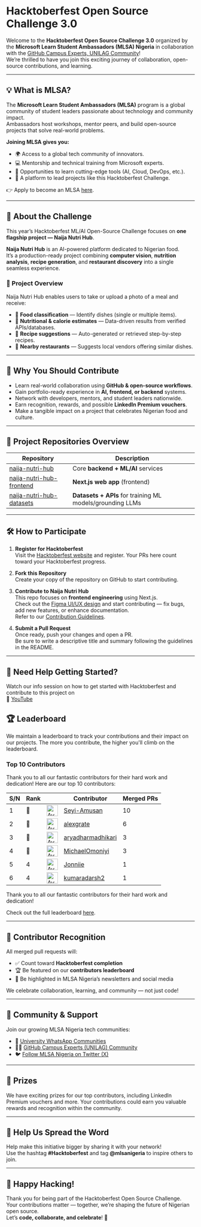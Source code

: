 
# **Hacktoberfest Open Source Challenge 3.0**

Welcome to the **Hacktoberfest Open Source Challenge 3.0** organized by the **Microsoft Learn Student Ambassadors (MLSA) Nigeria** in collaboration with the [GitHub Campus Experts, UNILAG Community](https://chat.whatsapp.com/IgY7V6RXFcwFkhLlnvOGKq)!  
We’re thrilled to have you join this exciting journey of collaboration, open-source contributions, and learning.

---

## 💡 **What is MLSA?**

The **Microsoft Learn Student Ambassadors (MLSA)** program is a global community of student leaders passionate about technology and community impact.  
Ambassadors host workshops, mentor peers, and build open-source projects that solve real-world problems.

**Joining MLSA gives you:**
- 🌍 Access to a global tech community of innovators.
- 💻 Mentorship and technical training from Microsoft experts.
- 🧠 Opportunities to learn cutting-edge tools (AI, Cloud, DevOps, etc.).
- 🚀 A platform to lead projects like this Hacktoberfest Challenge.

👉 Apply to become an MLSA [here](https://studentambassadors.microsoft.com/).

---

## 🚀 **About the Challenge**

This year’s Hacktoberfest ML/AI Open-Source Challenge focuses on **one flagship project — Naija Nutri Hub**.

**Naija Nutri Hub** is an AI-powered platform dedicated to Nigerian food.  
It’s a production-ready project combining **computer vision**, **nutrition analysis**, **recipe generation**, and **restaurant discovery** into a single seamless experience.

### 🧩 Project Overview

Naija Nutri Hub enables users to take or upload a photo of a meal and receive:

- 🍲 **Food classification** — Identify dishes (single or multiple items).
- 🧮 **Nutritional & calorie estimates** — Data-driven results from verified APIs/databases.
- 📖 **Recipe suggestions** — Auto-generated or retrieved step-by-step recipes.
- 📍 **Nearby restaurants** — Suggests local vendors offering similar dishes.

---

## 🤝 **Why You Should Contribute**

- Learn real-world collaboration using **GitHub & open-source workflows**.
- Gain portfolio-ready experience in **AI, frontend, or backend** systems.
- Network with developers, mentors, and student leaders nationwide.
- Earn recognition, rewards, and possible **LinkedIn Premium vouchers**.
- Make a tangible impact on a project that celebrates Nigerian food and culture.

---

## 🧩 **Project Repositories Overview**

| Repository | Description |
|-------------|-------------|
| [naija-nutri-hub](https://github.com/mlsanigeria/naija-nutri-hub) | Core **backend + ML/AI** services |
| [naija-nutri-hub-frontend](https://github.com/mlsanigeria/naija-nutri-hub-frontend) | **Next.js web app** (frontend) |
| [naija-nutri-hub-datasets](https://github.com/mlsanigeria/naija-nutri-hub/blob/main/CONTRIBUTING.md#-datasetsapis) | **Datasets + APIs** for training ML models/grounding LLMs |

---

## 🛠️ **How to Participate**

1. **Register for Hacktoberfest**  
   Visit the [Hacktoberfest website](https://hacktoberfest.com/) and register. Your PRs here count toward your Hacktoberfest progress.

2. **Fork this Repository**  
   Create your copy of the repository on GitHub to start contributing.

3. **Contribute to Naija Nutri Hub**  
   This repo focuses on **frontend engineering** using Next.js.  
   Check out the [Figma UI/UX design](https://www.figma.com/design/JD4yFts6kF1mLQzictb2F4/hactober-fest?node-id=0-1) and start contributing — fix bugs, add new features, or enhance documentation.  
   Refer to our [Contribution Guidelines](CONTRIBUTING.md).

4. **Submit a Pull Request**  
   Once ready, push your changes and open a PR.  
   Be sure to write a descriptive title and summary following the guidelines in the README.

---

## 🤔 **Need Help Getting Started?**

Watch our info session on how to get started with Hacktoberfest and contribute to this project on  
🎥 [YouTube](https://youtu.be/pC_5E3AcrZc)


## **🏆 Leaderboard**

We maintain a leaderboard to track your contributions and their impact on our projects. The more you contribute, the higher you'll climb on the leaderboard.

<!-- Section Start -->
### Top 10 Contributors

Thank you to all our fantastic contributors for their hard work and dedication! Here are our top 10 contributors:

| S/N | Rank || Contributor | Merged PRs |
|--| ---- | -- |----------- | ---------- |
| 1 | 🥇 | <img src='https://avatars.githubusercontent.com/u/131811805?v=4' alt='Avatar' width='30' height='30'> | [Seyi-Amusan](https://github.com/Seyi-Amusan) | 10 |
| 2 | 🥈 | <img src='https://avatars.githubusercontent.com/u/116392457?v=4' alt='Avatar' width='30' height='30'> | [alexgrate](https://github.com/alexgrate) | 6 |
| 3 | 🥉 | <img src='https://avatars.githubusercontent.com/u/193773700?v=4' alt='Avatar' width='30' height='30'> | [aryadharmadhikari](https://github.com/aryadharmadhikari) | 3 |
| 4 | 🥉 | <img src='https://avatars.githubusercontent.com/u/101010436?v=4' alt='Avatar' width='30' height='30'> | [MichaelOmoniyi](https://github.com/MichaelOmoniyi) | 3 |
| 5 | 4 | <img src='https://avatars.githubusercontent.com/u/73708569?v=4' alt='Avatar' width='30' height='30'> | [Jonniie](https://github.com/Jonniie) | 1 |
| 6 | 4 | <img src='https://avatars.githubusercontent.com/u/168524066?v=4' alt='Avatar' width='30' height='30'> | [kumaradarsh2](https://github.com/kumaradarsh2) | 1 |

Thank you to all our fantastic contributors for their hard work and dedication!

<!-- Section End -->

Check out the full leaderboard [here](LEADERBOARD.md).

---

## 🌟 **Contributor Recognition**

All merged pull requests will:
- ✅ Count toward **Hacktoberfest completion**
- 🏆 Be featured on our **contributors leaderboard**
- 💬 Be highlighted in MLSA Nigeria’s newsletters and social media

We celebrate collaboration, learning, and community — not just code!

---

## 💬 **Community & Support**

Join our growing MLSA Nigeria tech communities:

- 📱 [University WhatsApp Communities](WHATSAPP_COMMUNITIES.md)
- 🧑‍💻 [GitHub Campus Experts (UNILAG) Community](https://chat.whatsapp.com/IgY7V6RXFcwFkhLlnvOGKq)
- 🐦 [Follow MLSA Nigeria on Twitter (X)](https://twitter.com/mlsanigeria)

---

## **🥇 Prizes**

We have exciting prizes for our top contributors, including LinkedIn Premium vouchers and more. Your contributions could earn you valuable rewards and recognition within the community.

---

## 📣 **Help Us Spread the Word**

Help make this initiative bigger by sharing it with your network!  
Use the hashtag **#Hacktoberfest** and tag **@mlsanigeria** to inspire others to join.

---

## 🎉 **Happy Hacking!**

Thank you for being part of the Hacktoberfest Open Source Challenge.  
Your contributions matter — together, we’re shaping the future of Nigerian open source.  
Let’s **code, collaborate, and celebrate**! 🚀
